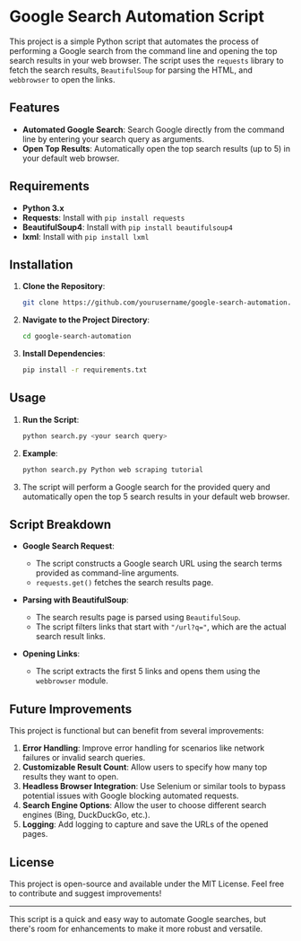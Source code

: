 # Google Search Automation Script

This project is a simple Python script that automates the process of performing a Google search from the command line and opening the top search results in your web browser. The script uses the `requests` library to fetch the search results, `BeautifulSoup` for parsing the HTML, and `webbrowser` to open the links.

## Features

- **Automated Google Search**: Search Google directly from the command line by entering your search query as arguments.
- **Open Top Results**: Automatically open the top search results (up to 5) in your default web browser.

## Requirements

- **Python 3.x**
- **Requests**: Install with `pip install requests`
- **BeautifulSoup4**: Install with `pip install beautifulsoup4`
- **lxml**: Install with `pip install lxml`

## Installation

1. **Clone the Repository**:
   ```sh
   git clone https://github.com/yourusername/google-search-automation.git
   ```

2. **Navigate to the Project Directory**:
   ```sh
   cd google-search-automation
   ```

3. **Install Dependencies**:
   ```sh
   pip install -r requirements.txt
   ```

## Usage

1. **Run the Script**:
   ```sh
   python search.py <your search query>
   ```

2. **Example**:
   ```sh
   python search.py Python web scraping tutorial
   ```

3. The script will perform a Google search for the provided query and automatically open the top 5 search results in your default web browser.

## Script Breakdown

- **Google Search Request**: 
  - The script constructs a Google search URL using the search terms provided as command-line arguments.
  - `requests.get()` fetches the search results page.
  
- **Parsing with BeautifulSoup**:
  - The search results page is parsed using `BeautifulSoup`.
  - The script filters links that start with `"/url?q="`, which are the actual search result links.
  
- **Opening Links**:
  - The script extracts the first 5 links and opens them using the `webbrowser` module.

## Future Improvements

This project is functional but can benefit from several improvements:

1. **Error Handling**: Improve error handling for scenarios like network failures or invalid search queries.
2. **Customizable Result Count**: Allow users to specify how many top results they want to open.
3. **Headless Browser Integration**: Use Selenium or similar tools to bypass potential issues with Google blocking automated requests.
4. **Search Engine Options**: Allow the user to choose different search engines (Bing, DuckDuckGo, etc.).
5. **Logging**: Add logging to capture and save the URLs of the opened pages.

## License

This project is open-source and available under the MIT License. Feel free to contribute and suggest improvements!

---

This script is a quick and easy way to automate Google searches, but there's room for enhancements to make it more robust and versatile.